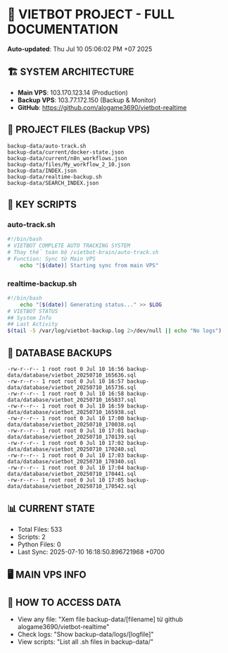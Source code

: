 # 🤖 VIETBOT PROJECT - FULL DOCUMENTATION
**Auto-updated**: Thu Jul 10 05:06:02 PM +07 2025

## 🏗️ SYSTEM ARCHITECTURE
- **Main VPS**: 103.170.123.14 (Production)
- **Backup VPS**: 103.77.172.150 (Backup & Monitor)
- **GitHub**: https://github.com/alogame3690/vietbot-realtime

## 📁 PROJECT FILES (Backup VPS)
```
backup-data/auto-track.sh
backup-data/current/docker-state.json
backup-data/current/n8n_workflows.json
backup-data/files/My_workflow_2_10.json
backup-data/INDEX.json
backup-data/realtime-backup.sh
backup-data/SEARCH_INDEX.json
```

## 🔧 KEY SCRIPTS
### auto-track.sh
```bash
#!/bin/bash
# VIETBOT COMPLETE AUTO TRACKING SYSTEM
# Thay thế toàn bộ /vietbot-brain/auto-track.sh
# Function: Sync từ Main VPS
    echo "[$(date)] Starting sync from main VPS"
```
### realtime-backup.sh
```bash
#!/bin/bash
    echo "[$(date)] Generating status..." >> $LOG
# VIETBOT STATUS
## System Info
## Last Activity
$(tail -5 /var/log/vietbot-backup.log 2>/dev/null || echo "No logs")
```

## 💾 DATABASE BACKUPS
```
-rw-r--r-- 1 root root 0 Jul 10 16:56 backup-data/database/vietbot_20250710_165636.sql
-rw-r--r-- 1 root root 0 Jul 10 16:57 backup-data/database/vietbot_20250710_165736.sql
-rw-r--r-- 1 root root 0 Jul 10 16:58 backup-data/database/vietbot_20250710_165837.sql
-rw-r--r-- 1 root root 0 Jul 10 16:59 backup-data/database/vietbot_20250710_165938.sql
-rw-r--r-- 1 root root 0 Jul 10 17:00 backup-data/database/vietbot_20250710_170038.sql
-rw-r--r-- 1 root root 0 Jul 10 17:01 backup-data/database/vietbot_20250710_170139.sql
-rw-r--r-- 1 root root 0 Jul 10 17:02 backup-data/database/vietbot_20250710_170240.sql
-rw-r--r-- 1 root root 0 Jul 10 17:03 backup-data/database/vietbot_20250710_170340.sql
-rw-r--r-- 1 root root 0 Jul 10 17:04 backup-data/database/vietbot_20250710_170441.sql
-rw-r--r-- 1 root root 0 Jul 10 17:05 backup-data/database/vietbot_20250710_170542.sql
```

## 📊 CURRENT STATE
- Total Files: 533
- Scripts: 2
- Python Files: 0
- Last Sync: 2025-07-10 16:18:50.896721968 +0700

## 🖥️ MAIN VPS INFO


## 🚨 HOW TO ACCESS DATA
- View any file: "Xem file backup-data/[filename] từ github alogame3690/vietbot-realtime"
- Check logs: "Show backup-data/logs/[logfile]"
- View scripts: "List all .sh files in backup-data/"
